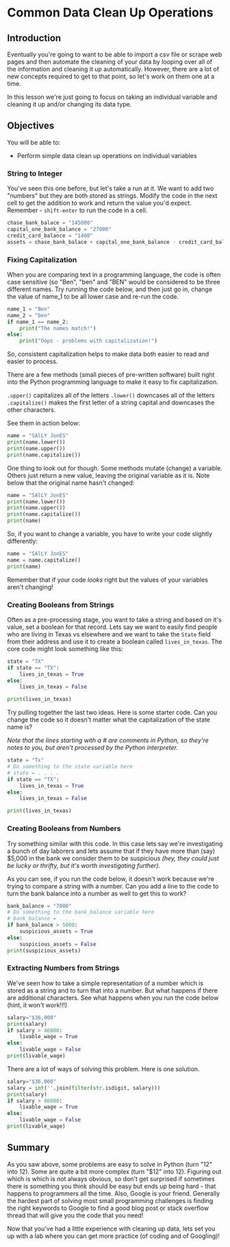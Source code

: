 
# Common Data Clean Up Operations


## Introduction
Eventually you're going to want to be able to import a csv file or scrape web pages and then automate the cleaning of your data by looping over all of the information and cleaning it up automatically. However, there are a lot of new concepts required to get to that point, so let's work on them one at a time.

In this lesson we're just going to focus on taking an individual variable and cleaning it up and/or changing its data type.

## Objectives
You will be able to:
* Perform simple data clean up operations on individual variables

### String to Integer
You've seen this one before, but let's take a run at it. We want to add two "numbers" but they are both stored as strings. Modify the code in the next cell to get the addition to work and return the value you'd expect. Remember - `shift-enter` to run the code in a cell.


```python
chase_bank_balace = "145000"
capital_one_bank_balance = "27000"
credit_card_balance = "1400"
assets = chase_bank_balace + capital_one_bank_balance - credit_card_balance
```

### Fixing Capitalization
When you are comparing text in a programming language, the code is often case sensitive (so "Ben", "ben" and "BEN" would be considered to be three different names. Try running the code below, and then just go in, change the value of name_1 to be all lower case and re-run the code.


```python
name_1 = "Ben"
name_2 = "ben"
if name_1 == name_2:
    print("The names match!")
else:
    print("Oops - problems with capitalization!")
```

So, consistent capitalization helps to make data both easier to read and easier to process.

There are a few methods (small pieces of pre-written software) built right into the Python programming language to make it easy to fix capitalization. 

`.upper()` capitalizes all of the letters
`.lower()` downcases all of the letters
`.capitalize()` makes the first letter of a string capital and downcases the other characters.

See them in action below:


```python
name = "SAlLY JonES"
print(name.lower())
print(name.upper())
print(name.capitalize())
```

One thing to look out for though. Some methods mutate (change) a variable. Others just return a new value, leaving the original variable as it is. Note below that the original name hasn't changed:


```python
name = "SAlLY JonES"
print(name.lower())
print(name.upper())
print(name.capitalize())
print(name)
```

So, if you want to change a variable, you have to write your code slightly differently:


```python
name = "SAlLY JonES"
name = name.capitalize()
print(name)
```

Remember that if your code *looks* right but the values of your variables aren't changing!

### Creating Booleans from Strings
Often as a pre-processing stage, you want to take a string and based on it's value, set a boolean for that record. Lets say we want to easily find people who are living in Texas vs elsewhere and we want to take the `State` field from their address and use it to create a boolean called `lives_in_texas`. The core code might look something like this:


```python
state = "TX"
if state == "TX":
    lives_in_texas = True
else:
    lives_in_texas = False

print(lives_in_texas)
```

Try pulling together the last two ideas. Here is some starter code. Can you change the code so it doesn't matter what the capitalization of the state name is?

*Note that the lines starting with a # are comments in Python, so they're notes to you, but aren't processed by the Python interpreter.*


```python
state = "Tx"
# Do something to the state variable here
# state = . . . . 
if state == "TX":
    lives_in_texas = True
else:
    lives_in_texas = False

print(lives_in_texas)
```

### Creating Booleans from Numbers

Try something similar with this code. In this case lets say we're investigating a bunch of day laborers and lets assume that if they have more than (say) $5,000 in the bank we consider them to be suspicious *(hey, they could just be lucky or thrifty, but it's worth investigating further)*.

As you can see, if you run the code below, it doesn't work because we're trying to compare a string with a number. Can you add a line to the code to turn the bank balance into a number as well to get this to work?



```python
bank_balance = "7000"
# Do something to the bank_balance variable here
# bank_balance = . . .
if bank_balance > 5000:
    suspicious_assets = True
else:
    suspicious_assets = False
print(suspicious_assets)
```

### Extracting Numbers from Strings

We've seen how to take a simple representation of a number which is stored as a string and to turn that into a number. But what happens if there are additional characters. See what happens when you run the code below (hint, it won't work!!!)


```python
salary="$36,000"
print(salary)
if salary > 46000:
    livable_wage = True
else:
    livable_wage = False
print(livable_wage)
```

There are a lot of ways of solving this problem. Here is one solution. 


```python
salary="$36,000"
salary = int(''.join(filter(str.isdigit, salary)))
print(salary)
if salary > 46000:
    livable_wage = True
else:
    livable_wage = False
print(livable_wage)
```

## Summary
As you saw above, some problems are easy to solve in Python (turn "12" into 12). Some are quite a bit more complex (turn "$12" into 12). Figuring out which is which is not always obvious, so don't get surprised if sometimes there is something you think should be easy but ends up being hard - that happens to programmers all the time. Also, Google is your friend. Generally the hardest part of solving most small programming challenges is finding the right keywords to Google to find a good blog post or stack overflow thread that will give you the code that you need!

Now that you've had a little experience with cleaning up data, lets set you up with a lab where you can get more practice (of coding and of Googling)!


